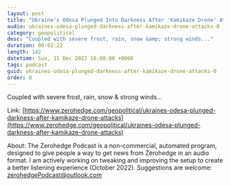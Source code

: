 ```yaml
---
layout: post
title: "Ukraine's Odesa Plunged Into Darkness After 'Kamikaze Drone' Attacks"
audio: ukraines-odesa-plunged-darkness-after-kamikaze-drone-attacks-0
category: geopolitical
desc: "Coupled with severe frost, rain, snow &amp; strong winds..."
duration: 00:02:22
length: 142
datetime: Sun, 11 Dec 2022 16:00:00 +0000
tags: podcast
guid: ukraines-odesa-plunged-darkness-after-kamikaze-drone-attacks-0
order: 0
---
```

Coupled with severe frost, rain, snow &amp; strong winds...

Link: [https://www.zerohedge.com/geopolitical/ukraines-odesa-plunged-darkness-after-kamikaze-drone-attacks](https://www.zerohedge.com/geopolitical/ukraines-odesa-plunged-darkness-after-kamikaze-drone-attacks)

About: The Zerohedge Podcast is a non-commercial, automated program, designed to give people a way to get news from Zerohedge in an audio format.  I am actively working on tweaking and improving the setup to create a better listening experience (October 2022).  Suggestions are welcome: [zerohedgePodcast@outlook.com](mailto:zerohedgePodcast@outlook.com)